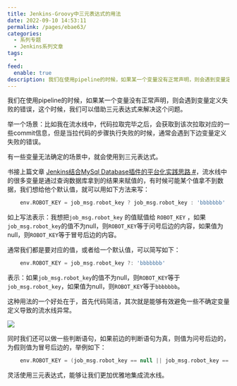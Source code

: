 ```yaml
---
title: Jenkins-Groovy中三元表达式的用法
date: 2022-09-10 14:53:11
permalink: /pages/ebae63/
categories:
  - 系列专题
  - Jenkins系列文章
tags:
  -
feed:
  enable: true
description: 我们在使用pipeline的时候，如果某一个变量没有正常声明，则会遇到变量定义失败的错误，这个时候，我们可以借助三元表达式来解决这个问题。
---
```



我们在使用pipeline的时候，如果某一个变量没有正常声明，则会遇到变量定义失败的错误，这个时候，我们可以借助三元表达式来解决这个问题。

举一个场景：比如我在流水线中，代码拉取完毕之后，会获取到该次拉取对应的一些commit信息，但是当拉代码的步骤执行失败的时候，通常会遇到下边变量定义失败的错误。

有一些变量无法确定的场景中，就会使用到三元表达式。

书接上篇文章 [Jenkins结合MySql Database插件的平台化实践思路 #](https://wiki.eryajf.net/pages/ef36d8/#%E5%89%8D%E8%A8%80)，流水线中的很多变量是通过查询数据库拿到的结果来赋值的，有时候可能某个值拿不到数据，我们想给他个默认值，就可以用如下方法来写：

```groovy
	env.ROBOT_KEY = job_msg.robot_key ? job_msg.robot_key : 'bbbbbbb'
```

如上写法表示：我想把`job_msg.robot_key` 的值赋值给 `ROBOT_KEY` ，如果`job_msg.robot_key`的值不为null，则`ROBOT_KEY`等于问号后边的内容，如果值为null，则`ROBOT_KEY`等于冒号后边的内容。

通常我们都是要对应的值，或者给一个默认值，可以简写如下：


```groovy
	env.ROBOT_KEY = job_msg.robot_key ?: 'bbbbbbb'
```

表示：如果`job_msg.robot_key`的值不为null，则`ROBOT_KEY`等于`job_msg.robot_key`，如果值为null，则`ROBOT_KEY`等于`bbbbbbb`。

这种用法的一个好处在于，首先代码简洁，其次就是能够有效避免一些不确定变量定义导致的流水线异常。

![](https://tva2.sinaimg.cn/large/008k1Yt0ly1h4rdnv4bawj30u011g7ai.jpg)

同时我们还可以做一些判断语句，如果前边的判断语句为真，则值为问号后边的，为假则值为冒号后边的，举例如下：


```groovy
	env.ROBOT_KEY = (job_msg.robot_key == null || job_msg.robot_key == '0') ? '1' : job_msg.robot_key
```

灵活使用三元表达式，能够让我们更加优雅地集成流水线。